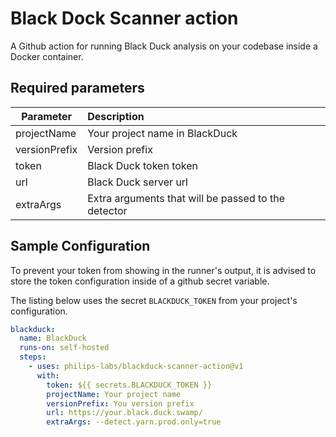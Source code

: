 # Black Dock Scanner action

A Github action for running Black Duck analysis on your codebase inside a Docker container.

## Required parameters

| Parameter     | Description                                         |
| ------------- | :-------------------------------------------------- |
| projectName   | Your project name in BlackDuck                      |
| versionPrefix | Version prefix                                      |
| token         | Black Duck token token                              |
| url           | Black Duck server url                               |
| extraArgs     | Extra arguments that will be passed to the detector |


## Sample Configuration

To prevent your token from showing in the runner's output, it is advised to store the token configuration inside of a github secret variable.

The listing below uses the secret `BLACKDUCK_TOKEN` from your project's configuration.

```yml
blackduck:
  name: BlackDuck
  runs-on: self-hosted
  steps:
    - uses: philips-labs/blackduck-scanner-action@v1
      with:
        token: ${{ secrets.BLACKDUCK_TOKEN }}
        projectName: Your project name
        versionPrefix: You version prefix
        url: https://your.black.duck.swamp/
        extraArgs: --detect.yarn.prod.only=true

```
